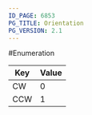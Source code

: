 ```yaml
---
ID_PAGE: 6853
PG_TITLE: Orientation
PG_VERSION: 2.1
---
```

#Enumeration




Key | Value
---|---
CW | 0
CCW | 1

